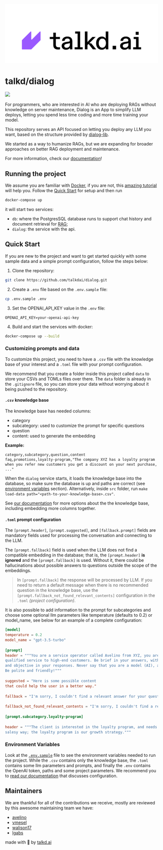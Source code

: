 ![logo](logo.svg)
# talkd/dialog
[![](https://dcbadge.limes.pink/api/server/https://discord.gg/dPAcsn3Ch7)](https://discord.gg/dPAcsn3Ch7)

For programmers, who are interested in AI who are deploying RAGs without knowledge on server maintenance, Dialog is an App to simplify LLM deploys, letting you spend less time coding and more time training your model.

This repository serves an API focused on letting you deploy any LLM you want, based on the structure provided by [dialog-lib](https://github.com/talkdai/dialog-lib).

We started as a way to humanize RAGs, but we are expanding for broader approaches on better RAG deployment and maintenance.

For more information, check our [documentation](https://dialog.talkd.ai)!

## Running the project

We assume you are familiar with [Docker](https://www.docker.com/), if you are not, this [amazing tutorial](https://www.youtube.com/watch?v=pTFZFxd4hOI&ab_channel=ProgrammingwithMosh) will help you. Follow the [Quick Start](##quick-start) for setup and then run

```bash
docker-compose up
```
it will start two services:
- `db`: where the PostgresSQL database runs to support chat history and document retrieval for [RAG](https://en.wikipedia.org/wiki/Prompt_engineering#Retrieval-augmented_generation);
- `dialog`: the service with the api.

## Quick Start

If you are new to the project and want to get started quickly with some sample data and a simple prompt configuration, follow the steps below:

1. Clone the repository:

```bash
git clone https://github.com/talkdai/dialog.git
```

2. Create a `.env` file based on the `.env.sample` file:

```bash
cp .env.sample .env
```

3. Set the OPENAI_API_KEY value in the `.env` file:

```
OPENAI_API_KEY=your-openai-api-key
```

4. Build and start the services with docker:

```bash
docker-compose up --build
```

### Customizing prompts and data

To customize this project, you need to have a `.csv` file with the knowledge base of your interest and a `.toml` file with your prompt configuration.

We recommend that you create a folder inside this project called `data` to store your CSVs and TOMLs files over there. The `data` folder is already in the `.gitignore` file, so you can store your data without worrying about it being pushed to the repository.

#### `.csv` knowledge base

The knowledge base has needed columns:

- category
- subcategory: used to customize the prompt for specific questions
- question
- content: used to generate the embedding

**Example:**

```csv
category,subcategory,question,content
faq,promotions,loyalty-program,"The company XYZ has a loyalty program when you refer new customers you get a discount on your next purchase, ..."
```

When the `dialog` service starts, it loads the knowledge base into the database, so make sure the database is up and paths are correct (see [environment variables](##environment-variables) section). Alternatively, inside `src` folder, run `make load-data path="<path-to-your-knowledge-base>.csv"`.

See [our documentation](https://dialog.talkd.ai/settings#csv-knowledge-base) for more options about the the knowledge base, including embedding more columns together.


#### `.toml` prompt configuration

The `[prompt.header]`, `[prompt.suggested]`, and `[fallback.prompt]` fields are mandatory fields used for processing the conversation and connecting to the LLM.

The `[prompt.fallback]` field is used when the LLM does not find a compatible embedding in the database; that is, the `[prompt.header]` **is ignored** and the `[prompt.fallback]` is used. Without it, there could be hallucinations about possible answers to questions outside the scope of the embeddings.

> In `[prompt.fallback]` the response will be processed by LLM. If you need to return a default message when there is no recommended question in the knowledge base, use the `[prompt.fallback_not_found_relevant_contents]` configuration in the `.toml` *(project configuration)*.

It is also possible to add information to the prompt for subcategories and choose some optional llm parameters like temperature (defaults to 0.2) or model_name, see below for an example of a complete configuration:

```toml
[model]
temperature = 0.2
model_name = "gpt-3.5-turbo"

[prompt]
header = """You are a service operator called Avelino from XYZ, you are an expert in providing
qualified service to high-end customers. Be brief in your answers, without being long-winded
and objective in your responses. Never say that you are a model (AI), always answer as Avelino.
Be polite and friendly!"""

suggested = "Here is some possible content
that could help the user in a better way."

fallback = "I'm sorry, I couldn't find a relevant answer for your question."

fallback_not_found_relevant_contents = "I'm sorry, I couldn't find a relevant answer for your question."

[prompt.subcategory.loyalty-program]

header = """The client is interested in the loyalty program, and needs to be responded to in a
salesy way; the loyalty program is our growth strategy."""
```

### Environment Variables

Look at the [`.env.sample`](.env.sample) file to see the environment variables needed to run the project. While the `.csv` contains only the knowledge base, the `.toml` contains some llm parameters and prompts, and finally the `.env` contains the OpenAI token, paths and some project parameters. We recommend you to [read our documentation](https://dialog.talkd.ai/settings#environment-variables) that discusses configuration.

## Maintainers

We are thankful for all of the contributions we receive, mostly are reviewed by this awesome maintaining team we have:

 - [avelino](https://github.com/avelino)
 - [vmesel](https://github.com/vmesel)
 - [walison17](https://github.com/walison17)
 - [lgabs](https://github.com/lgabs/)

made with 💜 by [talkd.ai](https://talkd.ai)
